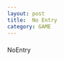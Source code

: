 ```yaml
---
layout: post
title:  No Entry
category: GAME
---
```


<script src="/game/NoEntry/TemplateData/UnityProgress.js"></script>
<script src="/game/NoEntry/Build/UnityLoader.js"></script>
<script>
var gameInstance = UnityLoader.instantiate("gameContainer", "/game/NoEntry/Build/web.json", {onProgress: UnityProgress});
</script>
<div class="webgl-content">
<div id="gameContainer" style="width: 16; height: 9"></div>
<div class="footer">
<div class="webgl-logo"></div>
<div class="fullscreen" onclick="gameInstance.SetFullscreen(1)"></div>
<div class="title">NoEntry</div>
</div>

